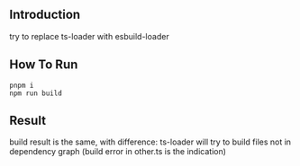 ## Introduction

try to replace ts-loader with esbuild-loader

## How To Run

```
pnpm i
npm run build
```

## Result

build result is the same, with difference: ts-loader will try to build files not in dependency graph (build error in other.ts is the indication)